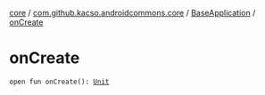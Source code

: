 [core](../../index.md) / [com.github.kacso.androidcommons.core](../index.md) / [BaseApplication](index.md) / [onCreate](./on-create.md)

# onCreate

`open fun onCreate(): `[`Unit`](https://kotlinlang.org/api/latest/jvm/stdlib/kotlin/-unit/index.html)